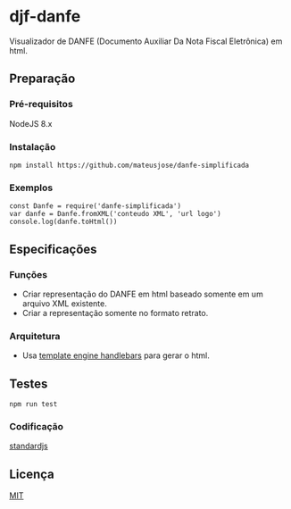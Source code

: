 # djf-danfe
Visualizador de DANFE (Documento Auxiliar Da Nota Fiscal Eletrônica) em html.

## Preparação

### Pré-requisitos

NodeJS 8.x

### Instalação

```
npm install https://github.com/mateusjose/danfe-simplificada
```

### Exemplos

```
const Danfe = require('danfe-simplificada')
var danfe = Danfe.fromXML('conteudo XML', 'url logo')
console.log(danfe.toHtml())
```


## Especificações

### Funções

* Criar representação do DANFE em html baseado somente em um arquivo XML existente.
* Criar a representação somente no formato retrato.

### Arquitetura

* Usa [template engine handlebars](https://github.com/wycats/handlebars.js) para gerar o html.

## Testes

```
npm run test
```

### Codificação

[standardjs](https://standardjs.com/rules.html)


## Licença

[MIT](https://github.com/mateusjose/danfe-simplificada/blob/master/LICENSE)
